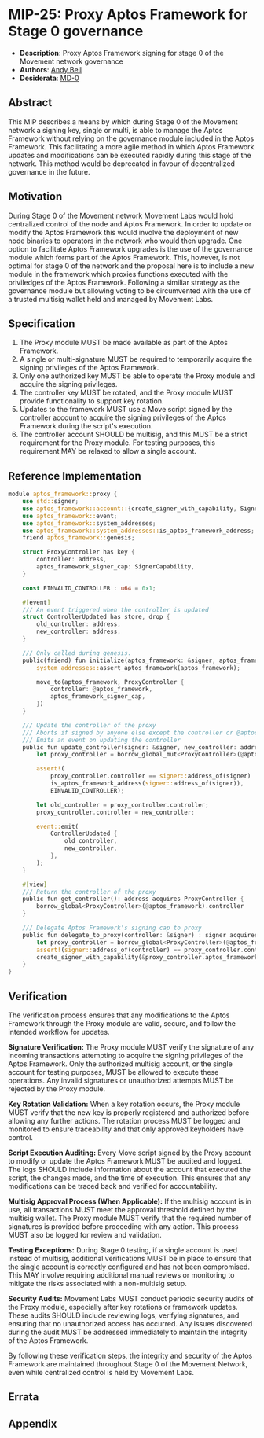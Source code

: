 # MIP-25: Proxy Aptos Framework for Stage 0 governance
- **Description**: Proxy Aptos Framework signing for stage 0 of the Movement network governance
- **Authors**: [Andy Bell](mailto:andy.bell@movementlabs.xyz)
- **Desiderata**: [MD-0](../MD/md-0)

## Abstract
This MIP describes a means by which during Stage 0 of the Movement network a signing key, single or multi, is able to manage the Aptos Framework without relying on the governance module included in the Aptos Framework.  This facilitating a more agile method in which Aptos Framework updates and modifications can be executed rapidly during this stage of the network.  This method would be deprecated in favour of decentralized governance in the future.

## Motivation
During Stage 0 of the Movement network Movement Labs would hold centralized control of the node and Aptos Framework.  In order to update or modify the Aptos Framework this would involve the deployment of new node binaries to operators in the network who would then upgrade.  One option to facilitate Aptos Framework upgrades is the use of the governance module which forms part of the Aptos Framework.  This, however, is not optimal for stage 0 of the network and the proposal here is to include a new module in the framework which proxies functions executed with the priviledges of the Aptos Framework.  Following a similiar strategy as the governance module but allowing voting to be circumvented with the use of a trusted multisig wallet held and managed by Movement Labs. 

## Specification
1. The Proxy module MUST be made available as part of the Aptos Framework.
2. A single or multi-signature MUST be required to temporarily acquire the signing privileges of the Aptos Framework.
3. Only one authorized key MUST be able to operate the Proxy module and acquire the signing privileges.
4. The controller key MUST be rotated, and the Proxy module MUST provide functionality to support key rotation.
5. Updates to the framework MUST use a Move script signed by the controller account to acquire the signing privileges of the Aptos Framework during the script's execution.
6. The controller account SHOULD be multisig, and this MUST be a strict requirement for the Proxy module. For testing purposes, this requirement MAY be relaxed to allow a single account.

## Reference Implementation
```rust
module aptos_framework::proxy {
    use std::signer;
    use aptos_framework::account::{create_signer_with_capability, SignerCapability};
    use aptos_framework::event;
    use aptos_framework::system_addresses;
    use aptos_framework::system_addresses::is_aptos_framework_address;
    friend aptos_framework::genesis;

    struct ProxyController has key {
        controller: address,
        aptos_framework_signer_cap: SignerCapability,
    }

    const EINVALID_CONTROLLER : u64 = 0x1;

    #[event]
    /// An event triggered when the controller is updated
    struct ControllerUpdated has store, drop {
        old_controller: address,
        new_controller: address,
    }

    /// Only called during genesis.
    public(friend) fun initialize(aptos_framework: &signer, aptos_framework_signer_cap: SignerCapability) {
        system_addresses::assert_aptos_framework(aptos_framework);

        move_to(aptos_framework, ProxyController {
            controller: @aptos_framework,
            aptos_framework_signer_cap,
        })
    }

    /// Update the controller of the proxy
    /// Aborts if signed by anyone else except the controller or @aptos_framework
    /// Emits an event on updating the controller
    public fun update_controller(signer: &signer, new_controller: address) acquires ProxyController {
        let proxy_controller = borrow_global_mut<ProxyController>(@aptos_framework);

        assert!(
            proxy_controller.controller == signer::address_of(signer) ||
            is_aptos_framework_address(signer::address_of(signer)),
            EINVALID_CONTROLLER);

        let old_controller = proxy_controller.controller;
        proxy_controller.controller = new_controller;

        event::emit(
            ControllerUpdated {
                old_controller,
                new_controller,
            },
        );
    }

    #[view]
    /// Return the controller of the proxy
    public fun get_controller(): address acquires ProxyController {
        borrow_global<ProxyController>(@aptos_framework).controller
    }

    /// Delegate Aptos Framework's signing cap to proxy
    public fun delegate_to_proxy(controller: &signer) : signer acquires ProxyController {
        let proxy_controller = borrow_global<ProxyController>(@aptos_framework);
        assert!(signer::address_of(controller) == proxy_controller.controller, EINVALID_CONTROLLER);
        create_signer_with_capability(&proxy_controller.aptos_framework_signer_cap)
    }
}
```

## Verification

The verification process ensures that any modifications to the Aptos Framework through the Proxy module are valid, secure, and follow the intended workflow for updates.

**Signature Verification:**
The Proxy module MUST verify the signature of any incoming transactions attempting to acquire the signing privileges of the Aptos Framework. Only the authorized multisig account, or the single account for testing purposes, MUST be allowed to execute these operations. Any invalid signatures or unauthorized attempts MUST be rejected by the Proxy module.

**Key Rotation Validation:**
When a key rotation occurs, the Proxy module MUST verify that the new key is properly registered and authorized before allowing any further actions. The rotation process MUST be logged and monitored to ensure traceability and that only approved keyholders have control.

**Script Execution Auditing:**
Every Move script signed by the Proxy account to modify or update the Aptos Framework MUST be audited and logged. The logs SHOULD include information about the account that executed the script, the changes made, and the time of execution. This ensures that any modifications can be traced back and verified for accountability.

**Multisig Approval Process (When Applicable):**
If the multisig account is in use, all transactions MUST meet the approval threshold defined by the multisig wallet. The Proxy module MUST verify that the required number of signatures is provided before proceeding with any action. This process MUST also be logged for review and validation.

**Testing Exceptions:**
During Stage 0 testing, if a single account is used instead of multisig, additional verifications MUST be in place to ensure that the single account is correctly configured and has not been compromised. This MAY involve requiring additional manual reviews or monitoring to mitigate the risks associated with a non-multisig setup.

**Security Audits:**
Movement Labs MUST conduct periodic security audits of the Proxy module, especially after key rotations or framework updates. These audits SHOULD include reviewing logs, verifying signatures, and ensuring that no unauthorized access has occurred. Any issues discovered during the audit MUST be addressed immediately to maintain the integrity of the Aptos Framework.

By following these verification steps, the integrity and security of the Aptos Framework are maintained throughout Stage 0 of the Movement Network, even while centralized control is held by Movement Labs.

## Errata

## Appendix
